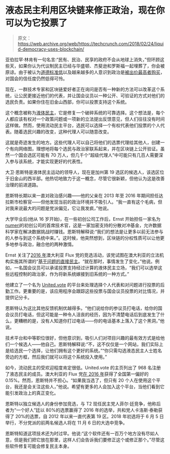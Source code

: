 # 液态民主利用区块链来修正政治，现在你可以为它投票了 

> 原文：<https://web.archive.org/web/https://techcrunch.com/2018/02/24/liquid-democracy-uses-blockchain/>

亚伯拉罕·林肯有一句名言:“民有、民治、民享的政府不会从地球上消失，”但环顾这些天，如果你认为代议制民主已经与华盛顿、杰斐逊和罗斯福一起埋葬了，你会被原谅。由于被认为[道德标准低](https://web.archive.org/web/20230206053232/http://thehill.com/blogs/blog-briefing-room/news/193197-lobbyists-lawmakers-receive-lowest-honesty-ethical-ratings)以及越来越多的人意识到政治是[被出价最高者购买](https://web.archive.org/web/20230206053232/https://www.motherjones.com/politics/2010/10/congress-corporate-sponsors/)，对国会的信任度仍然低得可怜。

现在，一群技术专家和区块链爱好者正在询问是否有一种新的方法可以改革这个系统，让公民更接近他们的代表，并让国会议员以一种公开、可验证的方式对他们的选民负责。如果你住在旧金山西部，你可以投票支持这个系统。

这个概念被称为[液体民主](https://web.archive.org/web/20230206053232/https://blog.united.vote/2016/09/21/what-is-liquid-democracy/)，它是修复一个破碎系统的可靠选择。这个想法是，每个人都应该有权对一个政策问题或一项新的立法提出反馈意见，但人们往往没有时间这样做。然而，使用流动民主平台，选民可以选择一个有权代表他们投票的个人代表。随着选民兴趣的改变，这种代理人可以随意改变。

这就是奇迹发生的地方。这些代理人可以自己将他们的选票代理给其他人，创建一个有向网络图，理想地将每个选民与政治家联系起来，并在区块链上公开验证。虽然一个国会选区可能有 70 万人，但几千个“超级代理人”中可能只有几百人需要深入参与该系统，才能实现更好的代表性。

大卫·恩斯特是液体民主运动的领导人，现在是加州第 19 选区的候选人，该选区位于旧金山的西半部。他热切地致力于这一概念，尽管它很新颖，但他认为这是改善治理的前进道路。

恩斯特长期以来一直对政治感兴趣——他的父亲在 2013 年至 2016 年期间担任达拉斯市检察官——但他发现当前的政治环境并不吸引人。“我一直有这个毛病，但对我来说最大的问题是党派偏见，它让我发疯，”他说。

大学毕业后(他从 16 岁开始)，在一些初创公司工作后，Ernst 开始担任一家名为[numeri](https://web.archive.org/web/20230206053232/https://numer.ai/)的初创公司的首席技术官，这是一家加密支持的分散对冲基金，允许数据科学家在解决数据挑战时赚钱。恩斯特解释说:“我们的想法是让更多以前无法参与的人参与到这个系统中来。”。这时候，他突然想到，区块链的分权性质可以让他更多地参与政治，融合他的两种激情。

Ernst 关注了[2016 年](https://web.archive.org/web/20230206053232/http://time.com/4375991/flux-blockchain-bitcoin-democracy-politics-australia/)澳大利亚 Flux 党的竞选活动，该党试图在澳大利亚的立法机构实施其所谓的“[基于问题的直接民主](https://web.archive.org/web/20230206053232/https://wiki.p2pfoundation.net/Issue-Based_Direct_Democracy)。“就在那时，事情发生了变化，”他说。例如，一名国会议员可以承诺投票支持经过计算的液体民主立场，“我们可以选举这些远程控制的政治家，作为将新系统嫁接到旧系统的一种方式。”

他建立了一个名为 [United.vote](https://web.archive.org/web/20230206053232/https://united.vote/) 的平台来处理选择个人代表和对问题进行投票的后勤工作。更重要的是，该应用程序会跟踪这些投票与国会议员投票的对比情况，并提供记分卡。

恩斯特认为这比其他反馈机制优越得多。“他们说给你的参议员打电话，给你的国会议员打电话，但这可能是一种令人沮丧的经历，因为不清楚电话后到底发生了什么，更糟糕的是，没有人知道你打过电话——你的电话基本上落入了这个黑洞，”他说。

技术平台和中等职位很好，但他意识到，吸引人们对项目兴趣的最有效方式是给他们一个候选人——他自己。恩斯特解释说:“不，这不仅仅是一个网站，我们实际上是给选民一个选择，让他们拥有这个更好的系统。”“你只需勾选液态民主人士姓名旁边的方框，然后我们就可以将这个系统投入使用。”

如今，流动民主的受欢迎程度肯定很低。United.vote 的主页列出了 968 名注册了液态民主的成员。澳大利亚的 Flux 党[在 2016 年](https://web.archive.org/web/20230206053232/http://results.aec.gov.au/20499/Website/SenateStateFirstPrefsByGroup-20499-NAT.htm)获得了全国第一偏好的 0.15%。然而，恩斯特并不担心。“如果我当选了，但只有 20 个人在使用这个平台，我还是会关注这些人，”他说。希望有更多的人会加入这个平台，当他们看到它能引发政治上的真正变化。

恩斯特以独立候选人的身份参加竞选，与 T2 现任民主党人菲尔·廷竞争，他称后者为“一个好人”廷以 80%的选票赢得了 2016 年的选举，共和党人卡洛斯·泰勒获得了 20%的选票，自 2012 年以来一直代表第 19 区。2018 年初选将于 6 月 5 日举行，不分党派的前两名候选人将在 11 月 6 日的大选中竞争。

恩斯特知道这项技术还为时过早。他说:“这个软件还有一百万个地方没有尽如人意，但是我们把它放在那里，这样人们会告诉我们要修正这个或修正那个。”尽管这些软件修复可能会修复民主本身。